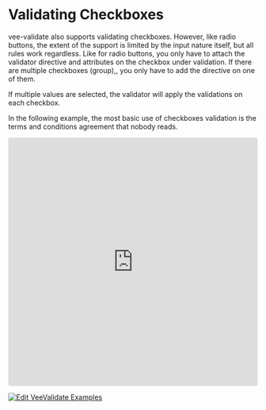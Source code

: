 # Validating Checkboxes

vee-validate also supports validating checkboxes. However, like radio buttons, the extent of the support is limited by the input nature itself, but all rules work regardless. Like for radio buttons, you only have to attach the validator directive and attributes on the checkbox under validation. If there are multiple checkboxes (group),, you only have to add the directive on one of them.

If multiple values are selected, the validator will apply the validations on each checkbox.

In the following example, the most basic use of checkboxes validation is the terms and conditions agreement that nobody reads.

<iframe src="https://codesandbox.io/embed/y3504yr0l1?initialpath=%2Fcheckboxes&module=%2Fsrc%2Fcomponents%2FCheckbox.vue&view=preview" style="width:100%; height:500px; border:0; border-radius: 4px; overflow:hidden;" sandbox="allow-modals allow-forms allow-popups allow-scripts allow-same-origin"></iframe>

[![Edit VeeValidate Examples](https://codesandbox.io/static/img/play-codesandbox.svg)](https://codesandbox.io/s/y3504yr0l1?initialpath=%2Fcheckboxes&module=%2Fsrc%2Fcomponents%2FCheckbox.vue)
